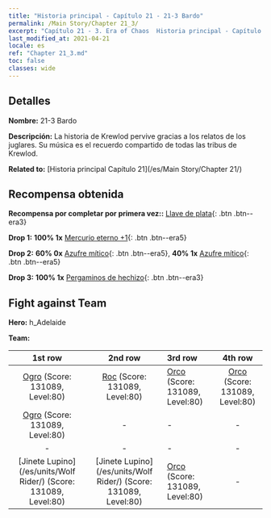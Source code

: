 ```yaml
---
title: "Historia principal - Capítulo 21 - 21-3 Bardo"
permalink: /Main Story/Chapter 21_3/
excerpt: "Capítulo 21 - 3. Era of Chaos  Historia principal - Capítulo 21_3. 21-3 Bardo"
last_modified_at: 2021-04-21
locale: es
ref: "Chapter 21_3.md"
toc: false
classes: wide
---
```


## Detalles

 **Nombre:** 21-3 Bardo

 **Descripción:** La historia de Krewlod pervive gracias a los relatos de los juglares. Su música es el recuerdo compartido de todas las tribus de Krewlod.

 **Related to:** [Historia principal Capítulo 21](/es/Main Story/Chapter 21/)

## Recompensa obtenida

 **Recompensa por completar por primera vez::** [Llave de plata](/es/Items/con_693/){: .btn .btn--era3}

 **Drop 1:** **100% 1x** [Mercurio eterno +1](/es/Items/mat_70/){: .btn .btn--era5}

 **Drop 2:** **60% 0x** [Azufre mítico](/es/Items/mat_64/){: .btn .btn--era5}, **40% 1x** [Azufre mítico](/es/Items/mat_64/){: .btn .btn--era5}

 **Drop 3:** **100% 1x** [Pergaminos de hechizo](/es/Items/con_694/){: .btn .btn--era3}


## Fight against Team
 **Hero:** h_Adelaide

 **Team:**


  | 1st row | 2nd row | 3rd row | 4th row |
  |:----:|:----:|:----|:----:|
  | [Ogro](/es/units/Ogre/) (Score: 131089, Level:80)  | [Roc](/es/units/Roc/) (Score: 131089, Level:80)  | [Orco](/es/units/Orc/) (Score: 131089, Level:80)  | [Orco](/es/units/Orc/) (Score: 131089, Level:80)  |
  | [Ogro](/es/units/Ogre/) (Score: 131089, Level:80)  | - | - | - |
  | - | - | - | - |
  | [Jinete Lupino](/es/units/Wolf Rider/) (Score: 131089, Level:80)  | [Jinete Lupino](/es/units/Wolf Rider/) (Score: 131089, Level:80)  | [Orco](/es/units/Orc/) (Score: 131089, Level:80)  | - |


